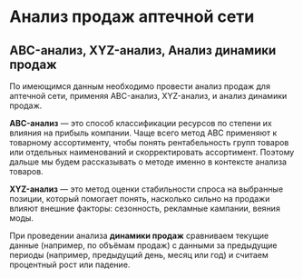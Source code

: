 # Анализ продаж аптечной сети

## ABC-анализ, XYZ-анализ, Анализ динамики продаж

По имеющимся данным необходимо провести анализ продаж для аптечной сети, применяя ABC-анализ, XYZ-анализ, и анализ динамики продаж.

**ABC-анализ** — это способ классификации ресурсов по степени их влияния на прибыль компании. Чаще всего метод ABC применяют к товарному ассортименту, чтобы понять рентабельность групп товаров или отдельных наименований и скорректировать ассортимент. Поэтому дальше мы будем рассказывать о методе именно в контексте анализа товаров.

**XYZ-анализ** — это метод оценки стабильности спроса на выбранные позиции, который помогает понять, насколько сильно на продажи влияют внешние факторы: сезонность, рекламные кампании, веяния моды.

При проведении анализа **динамики продаж** сравниваем текущие данные (например, по объёмам продаж) с данными за предыдущие периоды (например, предыдущий день, месяц или год) и считаем процентный рост или падение.